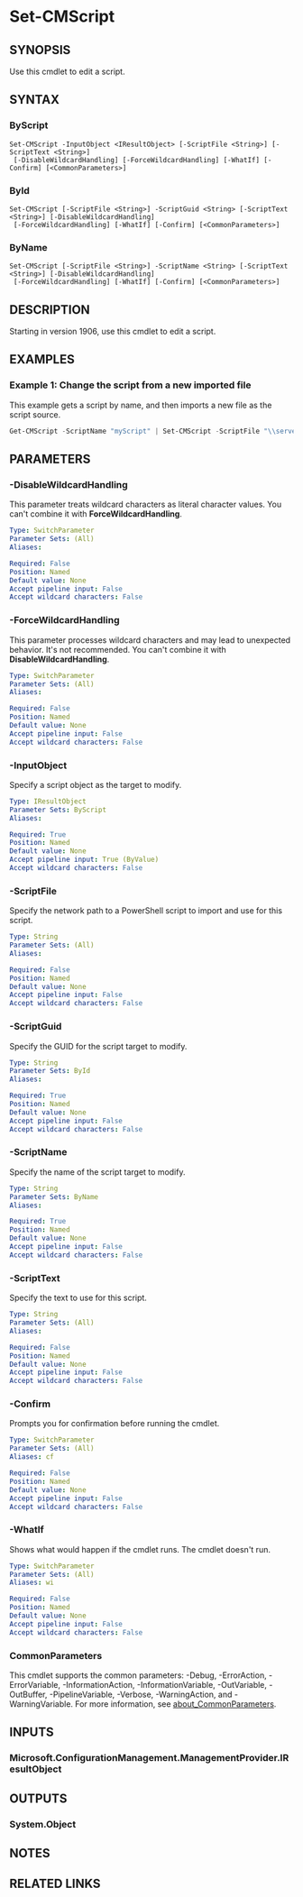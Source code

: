 ﻿---
external help file: AdminUI.PS.dll-Help.xml
Module Name: ConfigurationManager
online version:
schema: 2.0.0
---

# Set-CMScript

## SYNOPSIS

Use this cmdlet to edit a script.

## SYNTAX

### ByScript
```
Set-CMScript -InputObject <IResultObject> [-ScriptFile <String>] [-ScriptText <String>]
 [-DisableWildcardHandling] [-ForceWildcardHandling] [-WhatIf] [-Confirm] [<CommonParameters>]
```

### ById
```
Set-CMScript [-ScriptFile <String>] -ScriptGuid <String> [-ScriptText <String>] [-DisableWildcardHandling]
 [-ForceWildcardHandling] [-WhatIf] [-Confirm] [<CommonParameters>]
```

### ByName
```
Set-CMScript [-ScriptFile <String>] -ScriptName <String> [-ScriptText <String>] [-DisableWildcardHandling]
 [-ForceWildcardHandling] [-WhatIf] [-Confirm] [<CommonParameters>]
```

## DESCRIPTION

Starting in version 1906, use this cmdlet to edit a script.

## EXAMPLES

### Example 1: Change the script from a new imported file

This example gets a script by name, and then imports a new file as the script source.

```powershell
Get-CMScript -ScriptName "myScript" | Set-CMScript -ScriptFile "\\server\share\script.ps1"
```

## PARAMETERS

### -DisableWildcardHandling

This parameter treats wildcard characters as literal character values. You can't combine it with **ForceWildcardHandling**.

```yaml
Type: SwitchParameter
Parameter Sets: (All)
Aliases:

Required: False
Position: Named
Default value: None
Accept pipeline input: False
Accept wildcard characters: False
```

### -ForceWildcardHandling

This parameter processes wildcard characters and may lead to unexpected behavior. It's not recommended. You can't combine it with **DisableWildcardHandling**.

```yaml
Type: SwitchParameter
Parameter Sets: (All)
Aliases:

Required: False
Position: Named
Default value: None
Accept pipeline input: False
Accept wildcard characters: False
```

### -InputObject

Specify a script object as the target to modify.

```yaml
Type: IResultObject
Parameter Sets: ByScript
Aliases:

Required: True
Position: Named
Default value: None
Accept pipeline input: True (ByValue)
Accept wildcard characters: False
```

### -ScriptFile

Specify the network path to a PowerShell script to import and use for this script.

```yaml
Type: String
Parameter Sets: (All)
Aliases:

Required: False
Position: Named
Default value: None
Accept pipeline input: False
Accept wildcard characters: False
```

### -ScriptGuid

Specify the GUID for the script target to modify.

```yaml
Type: String
Parameter Sets: ById
Aliases:

Required: True
Position: Named
Default value: None
Accept pipeline input: False
Accept wildcard characters: False
```

### -ScriptName

Specify the name of the script target to modify.

```yaml
Type: String
Parameter Sets: ByName
Aliases:

Required: True
Position: Named
Default value: None
Accept pipeline input: False
Accept wildcard characters: False
```

### -ScriptText

Specify the text to use for this script.

```yaml
Type: String
Parameter Sets: (All)
Aliases:

Required: False
Position: Named
Default value: None
Accept pipeline input: False
Accept wildcard characters: False
```

### -Confirm

Prompts you for confirmation before running the cmdlet.

```yaml
Type: SwitchParameter
Parameter Sets: (All)
Aliases: cf

Required: False
Position: Named
Default value: None
Accept pipeline input: False
Accept wildcard characters: False
```

### -WhatIf

Shows what would happen if the cmdlet runs. The cmdlet doesn't run.

```yaml
Type: SwitchParameter
Parameter Sets: (All)
Aliases: wi

Required: False
Position: Named
Default value: None
Accept pipeline input: False
Accept wildcard characters: False
```

### CommonParameters
This cmdlet supports the common parameters: -Debug, -ErrorAction, -ErrorVariable, -InformationAction, -InformationVariable, -OutVariable, -OutBuffer, -PipelineVariable, -Verbose, -WarningAction, and -WarningVariable. For more information, see [about_CommonParameters](http://go.microsoft.com/fwlink/?LinkID=113216).

## INPUTS

### Microsoft.ConfigurationManagement.ManagementProvider.IResultObject

## OUTPUTS

### System.Object
## NOTES

## RELATED LINKS
